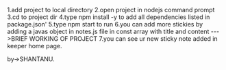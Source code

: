1.add project to local directory
2.open project in nodejs command prompt
3.cd to project dir
4.type npm install -y to add all dependencies listed in package.json'
5.type npm start to run
6.you can add more stickies by adding a javas object in notes.js file in const array with title and content --->BRIEF WORKING OF PROJECT
7.you can see ur new sticky note added in keeper home page.



by->SHANTANU.
